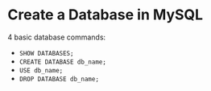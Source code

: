 # Create a Database in MySQL


4 basic database commands:

- `SHOW DATABASES;`
- `CREATE DATABASE db_name;`
- `USE db_name;`
- `DROP DATABASE db_name;`